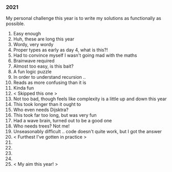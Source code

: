 ### 2021

My personal challenge this year is to write my solutions as functionally as possible.

1. Easy enough
2. Huh, these are long this year
3. Wordy, very wordy
4. Proper types as early as day 4, what is this?!
5. Had to convince myself I wasn't going mad with the maths
6. Brainwave required
7. Almost too easy, is this bait?
8. A fun logic puzzle
9. In order to understand recursion ..
10. Reads as more confusing than it is
11. Kinda fun
12. < Skipped this one >
13. Not too bad, though feels like complexity is a little up and down this year
14. This took longer than it ought to
15. Who even needs Dijsktra?
16. This took far too long, but was very fun
17. Had a wave brain, turned out to be a good one
18. Who needs trees? Not me!
19. Unseasonably difficult .. code doesn't quite work, but I got the answer
20. < Furthest I've gotten in practice >
21.
22.
23.
24.
25. < My aim this year! >
